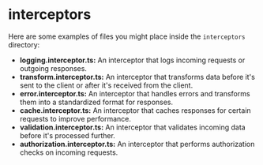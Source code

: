 # interceptors

Here are some examples of files you might place inside the `interceptors` directory:

- **logging.interceptor.ts:** An interceptor that logs incoming requests or outgoing responses.
- **transform.interceptor.ts:** An interceptor that transforms data before it's sent to the client or after it's received from the client.
- **error.interceptor.ts:** An interceptor that handles errors and transforms them into a standardized format for responses.
- **cache.interceptor.ts:** An interceptor that caches responses for certain requests to improve performance.
- **validation.interceptor.ts:** An interceptor that validates incoming data before it's processed further.
- **authorization.interceptor.ts:** An interceptor that performs authorization checks on incoming requests.
